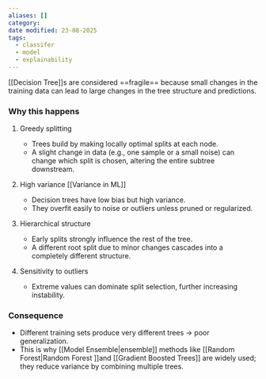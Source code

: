 ```yaml
---
aliases: []
category:
date modified: 23-08-2025
tags:
  - classifer
  - model
  - explainability
---
```

[[Decision Tree]]s are considered ==fragile== because small changes in the training data can lead to large changes in the tree structure and predictions.

### Why this happens

1. Greedy splitting

   * Trees build by making locally optimal splits at each node.
   * A slight change in data (e.g., one sample or a small noise) can change which split is chosen, altering the entire subtree downstream.

1. High variance [[Variance in ML]]

   * Decision trees have low bias but high variance.
   * They overfit easily to noise or outliers unless pruned or regularized.

1. Hierarchical structure

   * Early splits strongly influence the rest of the tree.
   * A different root split due to minor changes cascades into a completely different structure.

1. Sensitivity to outliers

   * Extreme values can dominate split selection, further increasing instability.

### Consequence

* Different training sets produce very different trees → poor generalization.
* This is why [[Model Ensemble|ensemble]] methods like [[Random Forest|Random Forest ]]and [[Gradient Boosted Trees]] are widely used; they reduce variance by combining multiple trees.
